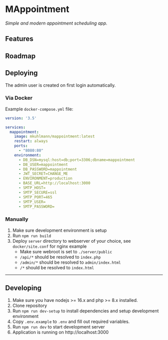 # MAppointment

*Simple and modern appointment scheduling app.*

## Features


## Roadmap

## Deploying

The admin user is created on first login automatically.

### Via Docker

Example `docker-compose.yml` file:	

```yaml
version: '3.5'

services:
  mappointment:
    image: mkuhlmann/mappointment:latest
    restart: always
    ports:
      - "8080:80"
    environment:
      - DB_DSN=mysql:host=db;port=3306;dbname=mappointment
      - DB_USER=mappointment
      - DB_PASSWORD=mappointment
      - JWT_SECRET=CHANGE_ME
      - ENVIRONMENT=production
      - BASE_URL=http://localhost:3000
      - SMTP_HOST=
      - SMTP_SECURE=ssl
      - SMTP_PORT=465
      - SMTP_USER=
      - SMTP_PASSWORD=
```

### Manually

1. Make sure development environment is setup
2. Run `npm run build`
3. Deploy `server` directory to webserver of your choice, see `docker/site.conf` for nginx example
	- Make sure webroot is set to `./server/public`
	- `/api/*` should be resolved to `index.php`
	- `/admin/*` should be resolved to `admin/index.html`
	- `/*` should be resolved to `index.html`

---

## Developing

1. Make sure you have nodejs >= 16.x and php >= 8.x installed.
2. Clone repository
3. Run `npm run dev-setup` to install dependencies and setup development environment
4. Copy `.env.example` to `.env` and fill out required variables.
4. Run `npm run dev` to start development server
5. Application is running on http://localhost:3000
